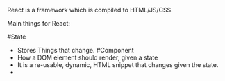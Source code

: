 
React is a framework which is compiled to HTML/JS/CSS.

Main things for React:

#State
- Stores Things that change.
#Component 
- How a DOM element should render, given a state
- It is a re-usable, dynamic, HTML snippet that changes given the state.
- 